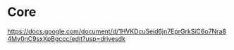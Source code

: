 # Core
https://docs.google.com/document/d/1HVKDcu5eid6jn7EprGrkSiC6o7Nra84Mv0nC9sxXpBgccc/edit?usp=drivesdk
